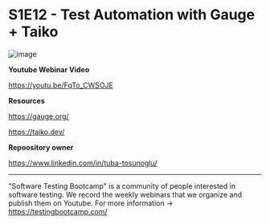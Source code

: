 # S1E12 -  Test Automation with Gauge + Taiko

![image](https://user-images.githubusercontent.com/89974862/146653053-9f2c6bd0-c12b-4df9-aa9d-0351dcdd262e.png)


**Youtube Webinar Video**

https://youtu.be/FqTo_CWSOJE


**Resources**

https://gauge.org/

https://taiko.dev/


**Repoository owner**

https://www.linkedin.com/in/tuba-tosunoglu/


******

"Software Testing Bootcamp" is a community of people interested in software testing. We record the weekly webinars that we organize and publish them on Youtube. For more information -> https://testingbootcamp.com/
